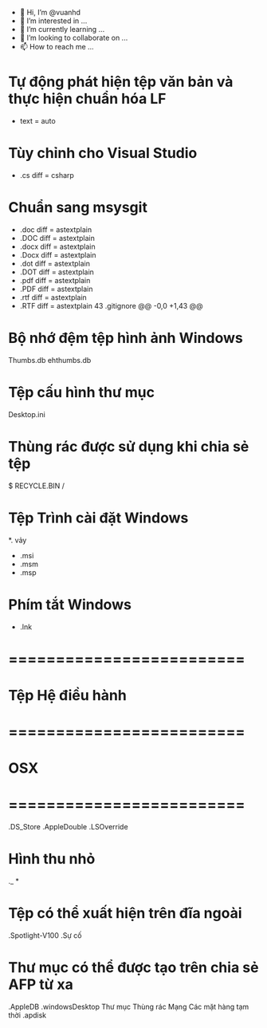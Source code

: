 - 👋 Hi, I’m @vuanhd
- 👀 I’m interested in ...
- 🌱 I’m currently learning ...
- 💞️ I’m looking to collaborate on ...
- 📫 How to reach me ...

<!---
vuanhd/vuanhd is a ✨ special ✨ repository because its `README.md` (this file) appears on your GitHub profile.
You can click the Preview link to take a look at your changes.
--->
# Tự động phát hiện tệp văn bản và thực hiện chuẩn hóa LF
*  text = auto

# Tùy chỉnh cho Visual Studio
* .cs      diff = csharp

# Chuẩn sang msysgit
* .doc 	 diff = astextplain
* .DOC 	 diff = astextplain
* .docx  diff = astextplain
* .Docx  diff = astextplain
* .dot   diff = astextplain
* .DOT   diff = astextplain
* .pdf   diff = astextplain
* .PDF 	 diff = astextplain
* .rtf 	 diff = astextplain
* .RTF 	 diff = astextplain
 43  .gitignore 
@@ -0,0 +1,43 @@
# Bộ nhớ đệm tệp hình ảnh Windows
Thumbs.db
ehthumbs.db

# Tệp cấu hình thư mục
Desktop.ini

# Thùng rác được sử dụng khi chia sẻ tệp
$ RECYCLE.BIN /

# Tệp Trình cài đặt Windows
*. vảy
* .msi
* .msm
* .msp

# Phím tắt Windows
* .lnk

# =========================
# Tệp Hệ điều hành
# =========================

# OSX
# =========================

.DS_Store
.AppleDouble
.LSOverride

# Hình thu nhỏ
._ *

# Tệp có thể xuất hiện trên đĩa ngoài
.Spotlight-V100
.Sự cố

# Thư mục có thể được tạo trên chia sẻ AFP từ xa
.AppleDB
.windowsDesktop
 Thư mục Thùng rác  Mạng
 Các mặt hàng tạm thời
.apdisk
